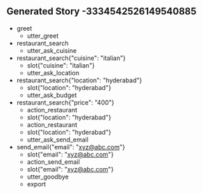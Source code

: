 ## Generated Story -3334542526149540885
* greet
    - utter_greet
* restaurant_search
    - utter_ask_cuisine
* restaurant_search{"cuisine": "italian"}
    - slot{"cuisine": "italian"}
    - utter_ask_location
* restaurant_search{"location": "hyderabad"}
    - slot{"location": "hyderabad"}
    - utter_ask_budget
* restaurant_search{"price": "400"}
    - action_restaurant
    - slot{"location": "hyderabad"}
    - action_restaurant
    - slot{"location": "hyderabad"}
    - utter_ask_send_email
* send_email{"email": "xyz@abc.com"}
    - slot{"email": "xyz@abc.com"}
    - action_send_email
    - slot{"email": "xyz@abc.com"}
    - utter_goodbye
    - export


